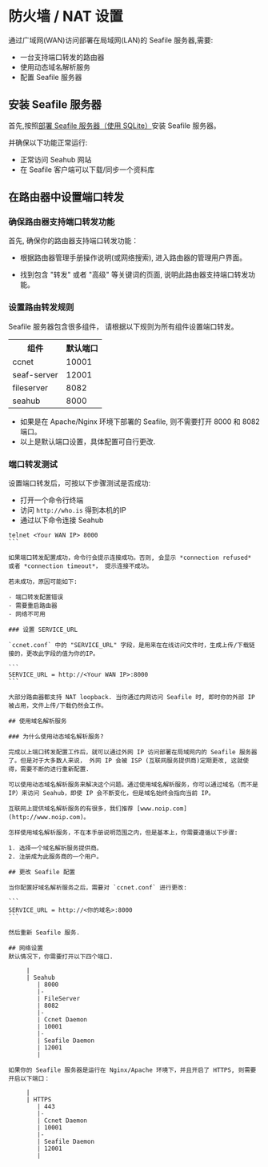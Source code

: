 # 防火墙 / NAT 设置

通过广域网(WAN)访问部署在局域网(LAN)的 Seafile 服务器,需要:

- 一台支持端口转发的路由器
- 使用动态域名解析服务
- 配置 Seafile 服务器


## 安装 Seafile 服务器

首先,按照[部署 Seafile 服务器（使用 SQLite）](using_sqlite.md)安装 Seafile 服务器。

并确保以下功能正常运行:

- 正常访问 Seahub 网站
- 在 Seafile 客户端可以下载/同步一个资料库

## 在路由器中设置端口转发

### 确保路由器支持端口转发功能

首先, 确保你的路由器支持端口转发功能：

- 根据路由器管理手册操作说明(或网络搜索), 进入路由器的管理用户界面。

- 找到包含 "转发" 或者 "高级" 等关键词的页面, 说明此路由器支持端口转发功能。

### 设置路由转发规则

Seafile 服务器包含很多组件， 请根据以下规则为所有组件设置端口转发。

<table>
<tr>
  <th>组件</th>
  <th>默认端口</th>
</tr>
<tr>
  <td>ccnet</td>
  <td>10001</td>
</tr>
<tr>
  <td>seaf-server</td>
  <td>12001</td>
</tr>
<tr>
  <td>fileserver</td>
  <td>8082</td>
</tr>
<tr>
  <td>seahub</td>
  <td>8000</td>
</tr>
</table>

* 如果是在 Apache/Nginx 环境下部署的 Seafile, 则不需要打开 8000 和 8082 端口。
* 以上是默认端口设置，具体配置可自行更改.

### 端口转发测试

设置端口转发后，可按以下步骤测试是否成功:

- 打开一个命令行终端
- 访问 `http://who.is` 得到本机的IP
- 通过以下命令连接 Seahub 
````
telnet <Your WAN IP> 8000
```

如果端口转发配置成功，命令行会提示连接成功。否则, 会显示 *connection refused* 或者 *connection timeout*， 提示连接不成功。

若未成功，原因可能如下:

- 端口转发配置错误
- 需要重启路由器
- 网络不可用

### 设置 SERVICE_URL

`ccnet.conf` 中的 "SERVICE_URL" 字段，是用来在在线访问文件时，生成上传/下载链接的，更改此字段的值为你的IP。

```
SERVICE_URL = http://<Your WAN IP>:8000
```

大部分路由器都支持 NAT loopback. 当你通过内网访问 Seafile 时, 即时你的外部 IP 被占用，文件上传/下载仍然会工作。

## 使用域名解析服务

### 为什么使用动态域名解析服务?

完成以上端口转发配置工作后，就可以通过外网 IP 访问部署在局域网内的 Seafile 服务器了。但是对于大多数人来说， 外网 IP 会被 ISP (互联网服务提供商)定期更改, 这就使得，需要不断的进行重新配置.

可以使用动态域名解析服务来解决这个问题。通过使用域名解析服务，你可以通过域名（而不是 IP）来访问 Seahub，即使 IP 会不断变化，但是域名始终会指向当前 IP。

互联网上提供域名解析服务的有很多，我们推荐 [www.noip.com](http://www.noip.com)。

怎样使用域名解析服务，不在本手册说明范围之内，但是基本上，你需要遵循以下步骤:

1. 选择一个域名解析服务提供商。
2. 注册成为此服务商的一个用户。

## 更改 Seafile 配置

当你配置好域名解析服务之后，需要对 `ccnet.conf` 进行更改:

```
SERVICE_URL = http://<你的域名>:8000
```

然后重新 Seafile 服务.

## 网络设置
默认情况下，你需要打开以下四个端口.

     |
     | Seahub
        | 8000
        |-
        | FileServer
        | 8082
        |-
        | Ccnet Daemon
        | 10001
        |-
        | Seafile Daemon
        | 12001
        |

如果你的 Seafile 服务器是运行在 Nginx/Apache 环境下，并且开启了 HTTPS, 则需要开启以下端口：

     |
     | HTTPS
        | 443
        |-
        | Ccnet Daemon
        | 10001
        |-
        | Seafile Daemon
        | 12001
        |

